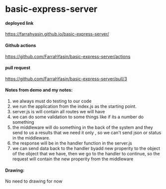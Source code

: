 # basic-express-server


#### deployed link

https://farrahyasin.github.io/basic-express-server/

#### Github actions

https://github.com/FarrahYasin/basic-express-server/actions

#### pull request

https://github.com/FarrahYasin/basic-express-server/pull/3

#### Notes from demo and my notes: 

1. we always must do testing to our code
2. we run the application from the index.js as the starting point.
3. server.js is will contain all routes we will have
4. we can do some validation to some things like if its a number do something
5. the middleware will do something in the back of the system and they send to us a results that we need it only , so we can't send json or status in the middleware.
6. the response will be in the handler function in the server.js
7. we can send data back to the handler byadd new properity to the object of the object that we have, then we go to the handler to continue, so the request will contain the new properity from the middleware


#### Drawing: 
No need to drawing for now

